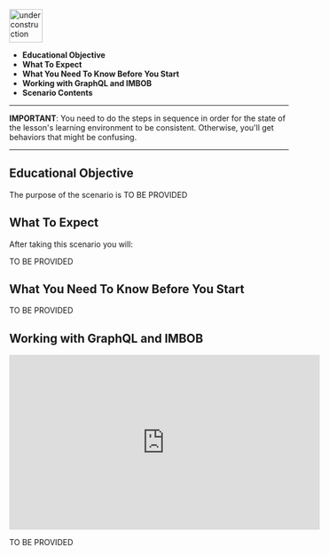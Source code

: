  <img src="http://www.gosc.org/_Media/under-construction-yellow-d_med.png" width="60" alt="under construction" />

 * **Educational Objective**
 * **What To Expect**
 * **What You Need To Know Before You Start**
 * **Working with GraphQL and IMBOB**
 * **Scenario Contents**
 
------

**IMPORTANT**: You need to do the steps in sequence in order for the state of the lesson's learning environment to be
consistent. Otherwise, you'll get behaviors that might be confusing.

------
 
 
<a name="eductional-objective"></a>
## Educational Objective
The purpose of the scenario is TO BE PROVIDED

<a name="what-to-expect"></a>
## What To Expect

After taking this scenario you will:

TO BE PROVIDED

<a name="what-you-need"></a>
## What You Need To Know Before You Start

TO BE PROVIDED

<a name="understanding"></a>
## Working with GraphQL and IMBOB

<iframe width="560" height="315" src="https://www.youtube.com/embed/hl1GV5GUOGs" frameborder="0" allow="accelerometer; autoplay; encrypted-media; gyroscope; picture-in-picture" allowfullscreen></iframe>

TO BE PROVIDED